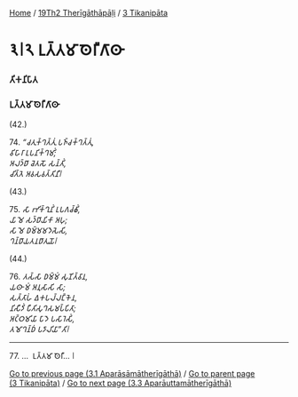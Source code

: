 
[Home](/) / [19Th2 Therīgāthāpāḷi](../../19Th2.md) / [3 Tikanipāta](../3.md)

# 𑁩𑁇𑁨 𑀉𑀢𑁆𑀢𑀫𑀸𑀣𑁂𑀭𑀻𑀕𑀸𑀣𑀸

### 𑀢𑀺𑀓𑀦𑀺𑀧𑀸𑀢

### 𑀉𑀢𑁆𑀢𑀫𑀸𑀣𑁂𑀭𑀻𑀕𑀸𑀣𑀸

(42.)

74\. _“𑀘𑀢𑀼𑀓𑁆𑀔𑀢𑁆𑀢𑀼𑀁 𑀧𑀜𑁆𑀘𑀓𑁆𑀔𑀢𑁆𑀢𑀼𑀁,_  
_𑀯𑀺𑀳𑀸𑀭𑀸 𑀉𑀧𑀦𑀺𑀓𑁆𑀔𑀫𑀺𑀁;_  
_𑀅𑀮𑀤𑁆𑀥𑀸 𑀘𑁂𑀢𑀲𑁄 𑀲𑀦𑁆𑀢𑀺𑀁,_  
_𑀘𑀺𑀢𑁆𑀢𑁂 𑀅𑀯𑀲𑀯𑀢𑁆𑀢𑀺𑀦𑀻𑁇_  


(43.)

75\. _𑀲𑀸 𑀪𑀺𑀓𑁆𑀔𑀼𑀦𑀺𑀁 𑀉𑀧𑀕𑀘𑁆𑀙𑀺𑀁,_  
_𑀬𑀸 𑀫𑁂 𑀲𑀤𑁆𑀥𑀸𑀬𑀺𑀓𑀸 𑀅𑀳𑀼;_  
_𑀲𑀸 𑀫𑁂 𑀥𑀫𑁆𑀫𑀫𑀤𑁂𑀲𑁂𑀲𑀺,_  
_𑀔𑀦𑁆𑀥𑀸𑀬𑀢𑀦𑀥𑀸𑀢𑀼𑀬𑁄𑁇_  


(44.)

76\. _𑀢𑀲𑁆𑀲𑀸 𑀥𑀫𑁆𑀫𑀁 𑀲𑀼𑀡𑀺𑀢𑁆𑀯𑀸𑀦,_  
_𑀬𑀣𑀸 𑀫𑀁 𑀅𑀦𑀼𑀲𑀸𑀲𑀺 𑀲𑀸;_  
_𑀲𑀢𑁆𑀢𑀸𑀳𑀁 𑀏𑀓𑀧𑀮𑁆𑀮𑀗𑁆𑀓𑁂𑀦,_  
_𑀦𑀺𑀲𑀻𑀤𑀺𑀁 𑀧𑀻𑀢𑀺𑀲𑀼𑀔𑀲𑀫𑀧𑁆𑀧𑀺𑀢𑀸;_  
_𑀅𑀝𑁆𑀞𑀫𑀺𑀬𑀸 𑀧𑀸𑀤𑁂 𑀧𑀲𑀸𑀭𑁂𑀲𑀺𑀁,_  
_𑀢𑀫𑁄𑀔𑀦𑁆𑀥𑀁 𑀧𑀤𑀸𑀮𑀺𑀬𑀸”𑀢𑀺𑁇_  


---

77\. …  𑀉𑀢𑁆𑀢𑀫𑀸 𑀣𑁂𑀭𑀻… 𑁇



[Go to previous page (3.1 Aparāsāmātherīgāthā)](3.1.md) / [Go to parent page (3 Tikanipāta)](../3.md) / [Go to next page (3.3 Aparāuttamātherīgāthā)](3.3.md)


